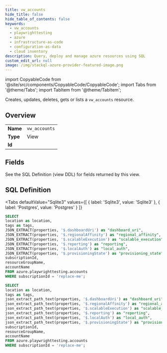 ```yaml
--- 
title: vw_accounts
hide_title: false
hide_table_of_contents: false
keywords:
  - vw_accounts
  - playwrighttesting
  - azure
  - infrastructure-as-code
  - configuration-as-data
  - cloud inventory
description: Query, deploy and manage azure resources using SQL
custom_edit_url: null
image: /img/stackql-azure-provider-featured-image.png
---
```


import CopyableCode from '@site/src/components/CopyableCode/CopyableCode';
import Tabs from '@theme/Tabs';
import TabItem from '@theme/TabItem';

Creates, updates, deletes, gets or lists a <code>vw_accounts</code> resource.

## Overview
<table><tbody>
<tr><td><b>Name</b></td><td><code>vw_accounts</code></td></tr>
<tr><td><b>Type</b></td><td>View</td></tr>
<tr><td><b>Id</b></td><td><CopyableCode code="azure.playwrighttesting.vw_accounts" /></td></tr>
</tbody></table>

## Fields

See the SQL Definition (view DDL) for fields returned by this view.

## SQL Definition

<Tabs
defaultValue="Sqlite3"
values={[
{ label: 'Sqlite3', value: 'Sqlite3' },
{ label: 'Postgres', value: 'Postgres' }
]}
>
<TabItem value="Sqlite3">

```sql
SELECT
location as location,
tags as tags,
JSON_EXTRACT(properties, '$.dashboardUri') as "dashboard_uri",
JSON_EXTRACT(properties, '$.regionalAffinity') as "regional_affinity",
JSON_EXTRACT(properties, '$.scalableExecution') as "scalable_execution",
JSON_EXTRACT(properties, '$.reporting') as "reporting",
JSON_EXTRACT(properties, '$.localAuth') as "local_auth",
JSON_EXTRACT(properties, '$.provisioningState') as "provisioning_state",
subscriptionId,
resourceGroupName,
accountName
FROM azure.playwrighttesting.accounts
WHERE subscriptionId = 'replace-me';
```

</TabItem>
<TabItem value="Postgres">

```sql
SELECT
location as location,
tags as tags,
json_extract_path_text(properties, '$.dashboardUri') as "dashboard_uri",
json_extract_path_text(properties, '$.regionalAffinity') as "regional_affinity",
json_extract_path_text(properties, '$.scalableExecution') as "scalable_execution",
json_extract_path_text(properties, '$.reporting') as "reporting",
json_extract_path_text(properties, '$.localAuth') as "local_auth",
json_extract_path_text(properties, '$.provisioningState') as "provisioning_state",
subscriptionId,
resourceGroupName,
accountName
FROM azure.playwrighttesting.accounts
WHERE subscriptionId = 'replace-me';
```

</TabItem>
</Tabs>
